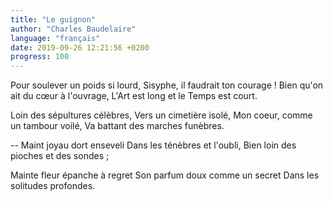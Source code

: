 ```yaml
---
title: "Le guignon"
author: "Charles Baudelaire"
language: "français"
date: 2019-09-26 12:21:56 +0200
progress: 100
---
```

Pour soulever un poids si lourd,
Sisyphe, il faudrait ton courage !
Bien qu'on ait du cœur à l'ouvrage,
L'Art est long et le Temps est court.

Loin des sépultures célèbres,
Vers un cimetière isolé,
Mon coeur, comme un tambour voilé,
Va battant des marches funèbres.

-- Maint joyau dort enseveli
Dans les ténèbres et l'oubli,
Bien loin des pioches et des sondes ;

Mainte fleur épanche à regret
Son parfum doux comme un secret
Dans les solitudes profondes.
